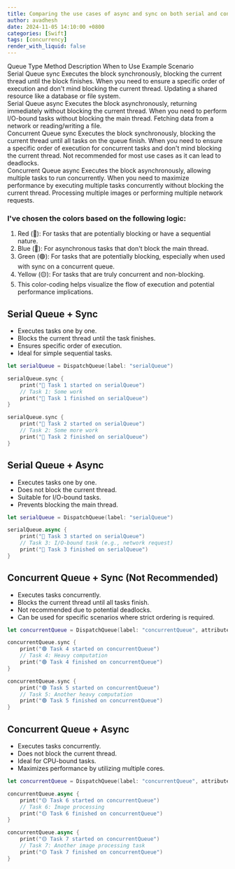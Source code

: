 ```yaml
---
title: Comparing the use cases of async and sync on both serial and concurrent queues
author: avadhesh
date: 2024-11-05 14:10:00 +0800
categories: [Swift]
tags: [concurrency]
render_with_liquid: false
---
```


Queue Type	Method	Description	When to Use	Example Scenario			
Serial Queue	sync	Executes the block synchronously, blocking the current thread until the block finishes.	When you need to ensure a specific order of execution and don't mind blocking the current thread.	Updating a shared resource like a database or file system.			
Serial Queue	async	Executes the block asynchronously, returning immediately without blocking the current thread.	When you need to perform I/O-bound tasks without blocking the main thread.	Fetching data from a network or reading/writing a file.			
Concurrent Queue	sync	Executes the block synchronously, blocking the current thread until all tasks on the queue finish.	When you need to ensure a specific order of execution for concurrent tasks and don't mind blocking the current thread.	Not recommended for most use cases as it can lead to deadlocks.			
Concurrent Queue	async	Executes the block asynchronously, allowing multiple tasks to run concurrently.	When you need to maximize performance by executing multiple tasks concurrently without blocking the current thread.	Processing multiple images or performing multiple network requests.			


### I've chosen the colors based on the following logic:
1. Red (🔴): For tasks that are potentially blocking or have a sequential nature.
2. Blue (🔵): For asynchronous tasks that don't block the main thread.
3. Green (🟢): For tasks that are potentially blocking, especially when used with sync on a concurrent queue.
4. Yellow (🟡): For tasks that are truly concurrent and non-blocking.
5. This color-coding helps visualize the flow of execution and potential performance implications.

## Serial Queue + Sync

 - Executes tasks one by one.
 - Blocks the current thread until the task finishes.
 - Ensures specific order of execution.
 - Ideal for simple sequential tasks.

```swift
let serialQueue = DispatchQueue(label: "serialQueue")

serialQueue.sync {
    print("🔴 Task 1 started on serialQueue")
    // Task 1: Some work
    print("🔴 Task 1 finished on serialQueue")
}

serialQueue.sync {
    print("🔴 Task 2 started on serialQueue")
    // Task 2: Some more work
    print("🔴 Task 2 finished on serialQueue")
}
```

## Serial Queue + Async

 - Executes tasks one by one.
 - Does not block the current thread.
 - Suitable for I/O-bound tasks.
 - Prevents blocking the main thread.

```swift
let serialQueue = DispatchQueue(label: "serialQueue")

serialQueue.async {
    print("🔵 Task 3 started on serialQueue")
    // Task 3: I/O-bound task (e.g., network request)
    print("🔵 Task 3 finished on serialQueue")
}
```

## Concurrent Queue + Sync (Not Recommended)

 - Executes tasks concurrently.
 - Blocks the current thread until all tasks finish.
 - Not recommended due to potential deadlocks.
 - Can be used for specific scenarios where strict ordering is required.

```swift
let concurrentQueue = DispatchQueue(label: "concurrentQueue", attributes: .concurrent)

concurrentQueue.sync {
    print("🟢 Task 4 started on concurrentQueue")
    // Task 4: Heavy computation
    print("🟢 Task 4 finished on concurrentQueue")
}

concurrentQueue.sync {
    print("🟢 Task 5 started on concurrentQueue")
    // Task 5: Another heavy computation
    print("🟢 Task 5 finished on concurrentQueue")
}
```

## Concurrent Queue + Async

 - Executes tasks concurrently.
 - Does not block the current thread.
 - Ideal for CPU-bound tasks.
 - Maximizes performance by utilizing multiple cores.

```swift
let concurrentQueue = DispatchQueue(label: "concurrentQueue", attributes: .concurrent)

concurrentQueue.async {
    print("🟡 Task 6 started on concurrentQueue")
    // Task 6: Image processing
    print("🟡 Task 6 finished on concurrentQueue")
}

concurrentQueue.async {
    print("🟡 Task 7 started on concurrentQueue")
    // Task 7: Another image processing task
    print("🟡 Task 7 finished on concurrentQueue")
}
```
